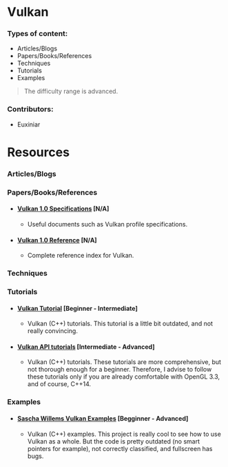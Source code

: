 # Vulkan

### Types of content:
- Articles/Blogs
- Papers/Books/References
- Techniques
- Tutorials
- Examples

> The difficulty range is advanced.

### Contributors:
- Euxiniar

# Resources



### Articles/Blogs





### Papers/Books/References
- #### [Vulkan 1.0 Specifications](https://www.khronos.org/registry/vulkan/) [N/A]
	- Useful documents such as Vulkan profile specifications. 

- #### [Vulkan 1.0 Reference](https://www.khronos.org/registry/vulkan/specs/1.0/apispec.html) [N/A]
	- Complete reference index for Vulkan.
	
### Techniques





### Tutorials
- #### [Vulkan Tutorial](https://vulkan-tutorial.com/) [Beginner - Intermediate]
	- Vulkan (C++) tutorials. This tutorial is a little bit outdated, and not really convincing.
  
- #### [Vulkan API tutorials](https://www.youtube.com/playlist?list=PLUXvZMiAqNbK8jd7s52BIDtCbZnKNGp0P) [Intermediate - Advanced]
	- Vulkan (C++) tutorials. These tutorials are more comprehensive, but not thorough enough for a beginner. 
  Therefore, I advise to follow these tutorials only if you are already comfortable with OpenGL 3.3, and of course, C++14.

### Examples

- #### [Sascha Willems Vulkan Examples](https://github.com/SaschaWillems/Vulkan) [Begginner - Advanced]
	- Vulkan (C++) examples. This project is really cool to see how to use Vulkan as a whole. But the code is pretty outdated (no smart pointers for example), not correctly classified, and fullscreen has bugs.

